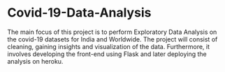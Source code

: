 # Covid-19-Data-Analysis
The main focus of this project is to perform Exploratory Data Analysis on the covid-19 datasets for India and Worldwide. The project will consist of cleaning, gaining insights and visualization of the data. Furthermore, it involves developing the front-end using Flask and later deploying the analysis on heroku.
